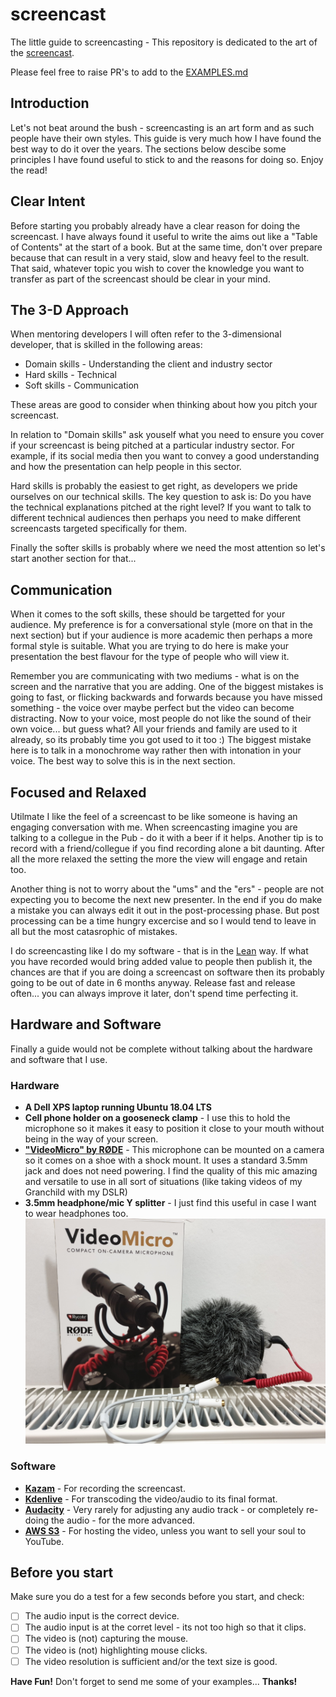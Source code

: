 # screencast
The little guide to screencasting - This repository is dedicated to the art of the [screencast](https://en.wikipedia.org/wiki/Screencast).

Please feel free to
raise PR's to add to the [EXAMPLES.md](EXAMPLES.md)

## Introduction

Let's not beat around the bush - screencasting is an art form and as such people have their own styles. This guide is very much how I have found the best way to do it over the years. The sections below descibe some principles I have found useful to stick to and the reasons for doing so. Enjoy the read!

## Clear Intent

Before starting you probably already have a clear reason for doing the screencast. I have always found it useful to write the aims out like a "Table of Contents" at the start of a book. But at the same time, don't over prepare because that can result in a very staid, slow and heavy feel to the result. That said, whatever topic you wish to cover the knowledge you want to transfer as part of the screencast should be clear in your mind.

## The 3-D Approach

When mentoring developers I will often refer to the 3-dimensional developer, that is  skilled in the following areas:
- Domain skills - Understanding the client and industry sector
- Hard skills - Technical
- Soft skills - Communication

These areas are good to consider when thinking about how you pitch your screencast.

In relation to "Domain skills" ask youself what you need to ensure you cover if your screencast is being pitched at a particular industry sector. For example, if its social media then you want to convey a good understanding and how the presentation can help people in this sector.

Hard skills is probably the easiest to get right, as developers we pride ourselves on our technical skills. The key question to ask is: Do you have the technical explanations pitched at the right level? If you want to talk to different technical audiences then perhaps you need to make different screencasts targeted specifically for them.

Finally the softer skills is probably where we need the most attention so let's start another section for that...

## Communication

When it comes to the soft skills, these should be targetted for your audience. My preference is for a conversational style (more on that in the next section) but if your audience is more academic then perhaps a more formal style is suitable. What you are trying to do here is make your presentation the best flavour for the type of people who will view it.

Remember you are communicating with two mediums - what is on the screen and the narrative that you are adding. One of the biggest mistakes is going to fast, or flicking backwards and forwards because you have missed something - the voice over maybe perfect but the video can become distracting. Now to your voice, most people do not like the sound of their own voice... but guess what? All your friends and family are used to it already, so its probably time you got used to it too :) The biggest mistake here is to talk in a monochrome way rather then with intonation in your voice. The best way to solve this is in the next section.

## Focused and Relaxed

Utilmate I like the feel of a screencast to be like someone is having an engaging conversation with me. When screencasting imagine you are talking to a collegue in the Pub - do it with a beer if it helps. Another tip is to record with a friend/collegue if you find recording alone a bit daunting. After all the more relaxed the setting the more the view will engage and retain too.

Another thing is not to worry about the "ums" and the "ers" - people are not expecting you to become the next new presenter. In the end if you do make a mistake you can always edit it out in the post-processing phase. But post processing can be a time hungry excercise and so I would tend to leave in all but the most catasrophic of mistakes.

I do screencasting like I do my software - that is in the [Lean](https://en.wikipedia.org/wiki/Lean_manufacturing) way. If what you have recorded would bring added value to people then publish it, the chances are that if you are doing a screencast on software then its probably going to be out of date in 6 months anyway. Release fast and release often... you can always improve it later, don't spend time perfecting it.

## Hardware and Software

Finally a guide would not be complete without talking about the hardware and software that I use.

### Hardware
- **A Dell XPS laptop running Ubuntu 18.04 LTS**
- **Cell phone holder on a gooseneck clamp** - I use this to hold the microphone so it makes it easy to position it close to your mouth without being in the way of your screen.
- [**"VideoMicro" by RØDE**](https://www.rode.com/microphones/videomicro) - This microphone can be mounted on a camera so it comes on a shoe with a shock mount. It uses a standard 3.5mm jack and does not need powering. I find the quality of this mic amazing and versatile to use in all sort of situations (like taking videos of my Granchild with my DSLR)
- **3.5mm headphone/mic Y splitter** - I just find this useful in case I want to wear headphones too.
![videomicro.jpg](videomicro.jpg)

### Software

- [**Kazam**](https://launchpad.net/kazam) - For recording the screencast.
- [**Kdenlive**](https://kdenlive.org/en/) - For transcoding the video/audio to its final format.
- [**Audacity**](https://www.audacityteam.org/) - Very rarely for adjusting any audio track - or completely re-doing the audio - for the more advanced.
- [**AWS S3**](https://aws.amazon.com/s3/) - For hosting the video, unless you want to sell your soul to YouTube.

## Before you start

Make sure you do a test for a few seconds before you start, and check:

- [ ] The audio input is the correct device.
- [ ] The audio input is at the corret level - its not too high so that it clips.
- [ ] The video is (not) capturing the mouse.
- [ ] The video is (not) highlighting mouse clicks.
- [ ] The video resolution is sufficient and/or the text size is good.

**Have Fun!** Don't forget to send me some of your examples... **Thanks!**
